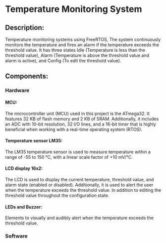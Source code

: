 # Temperature Monitoring System

## Description:
Temperature monitoring systems using FreeRTOS, The system continuously monitors the temperature and fires an alarm if the temperature exceeds the threshold value. It has three states Idle (Temperature is less than the threshold value), Alarm (Temperature is above the threshold value and alarm is active), and Config (To edit the threshold value).

## Components:
### Hardware
#### MCU:
The microcontroller unit (MCU) used in this project is the ATmega32. It features 32 KB of flash memory and 2 KB of SRAM. Additionally, it includes an ADC with 10-bit resolution, 32 I/O lines, and a 16-bit timer that is highly beneficial when working with a real-time operating system (RTOS).

#### Temperature sensor LM35:
The LM35 temperature sensor is used to measure temperature within a range of -55 to 150 °C, with a linear scale factor of +10 mV/°C.

#### LCD display 16x2:
The LCD is used to display the current temperature, threshold value, and alarm state (enabled or disabled). Additionally, it is used to alert the user when the temperature exceeds the threshold value. In addition to editing the threshold value throughout the configuration state.

#### LEDs and Buzzer:
Elements to visually and audibly alert when the temperature exceeds the threshold value.

### Software
